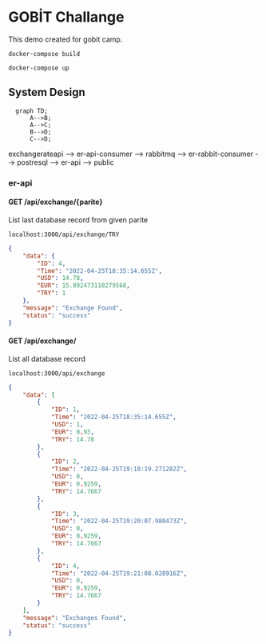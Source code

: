 # GOBİT Challange

This demo created for gobit camp.

```console
docker-compose build
```

```console
docker-compose up
```

## System Design

```mermaid
  graph TD;
      A-->B;
      A-->C;
      B-->D;
      C-->D;
```

exchangerateapi --> er-api-consumer --> rabbitmq --> er-rabbit-consumer --> postresql --> er-api --> public

### er-api 

#### GET /api/exchange/{parite}

List last database record from given parite

```web
localhost:3000/api/exchange/TRY
```

```json
{
	"data": {
		"ID": 4,
		"Time": "2022-04-25T18:35:14.655Z",
		"USD": 14.78,
		"EUR": 15.892473118279568,
		"TRY": 1
	},
	"message": "Exchange Found",
	"status": "success"
}
```

#### GET /api/exchange/

List all database record

```web
localhost:3000/api/exchange
```

```json
{
	"data": [
		{
			"ID": 1,
			"Time": "2022-04-25T18:35:14.655Z",
			"USD": 1,
			"EUR": 0.93,
			"TRY": 14.78
		},
		{
			"ID": 2,
			"Time": "2022-04-25T19:18:19.271282Z",
			"USD": 0,
			"EUR": 0.9259,
			"TRY": 14.7667
		},
		{
			"ID": 3,
			"Time": "2022-04-25T19:20:07.988473Z",
			"USD": 0,
			"EUR": 0.9259,
			"TRY": 14.7667
		},
		{
			"ID": 4,
			"Time": "2022-04-25T19:21:08.028916Z",
			"USD": 0,
			"EUR": 0.9259,
			"TRY": 14.7667
		}
	],
	"message": "Exchanges Found",
	"status": "success"
}
```

